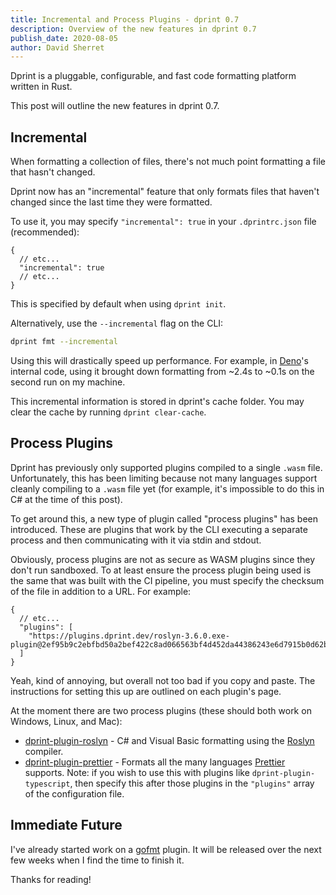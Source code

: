 ```yaml
---
title: Incremental and Process Plugins - dprint 0.7
description: Overview of the new features in dprint 0.7
publish_date: 2020-08-05
author: David Sherret
---
```


Dprint is a pluggable, configurable, and fast code formatting platform written in Rust.

This post will outline the new features in dprint 0.7.

## Incremental

When formatting a collection of files, there's not much point formatting a file that hasn't changed.

Dprint now has an "incremental" feature that only formats files that haven't changed since the last time they were formatted.

To use it, you may specify `"incremental": true` in your `.dprintrc.json` file (recommended):

```jsonc
{
  // etc...
  "incremental": true
  // etc...
}
```

This is specified by default when using `dprint init`.

Alternatively, use the `--incremental` flag on the CLI:

```bash
dprint fmt --incremental
```

Using this will drastically speed up performance. For example, in [Deno](https://github.com/denoland/deno)'s internal code, using it brought down formatting from ~2.4s to ~0.1s on the second run on my machine.

This incremental information is stored in dprint's cache folder. You may clear the cache by running `dprint clear-cache`.

## Process Plugins

Dprint has previously only supported plugins compiled to a single `.wasm` file. Unfortunately, this has been limiting because not many languages support cleanly compiling to a `.wasm` file yet (for example, it's impossible to do this in C# at the time of this post).

To get around this, a new type of plugin called "process plugins" has been introduced. These are plugins that work by the CLI executing a separate process and then communicating with it via stdin and stdout.

Obviously, process plugins are not as secure as WASM plugins since they don't run sandboxed. To at least ensure the process plugin being used is the same that was built with the CI pipeline, you must specify the checksum of the file in addition to a URL. For example:

```jsonc
{
  // etc...
  "plugins": [
    "https://plugins.dprint.dev/roslyn-3.6.0.exe-plugin@2ef95b9c2ebfbd50a2bef422c8ad066563bf4d452da44386243e6d7915b0d62b"
  ]
}
```

Yeah, kind of annoying, but overall not too bad if you copy and paste. The instructions for setting this up are outlined on each plugin's page.

At the moment there are two process plugins (these should both work on Windows, Linux, and Mac):

- [dprint-plugin-roslyn](https://github.com/dprint/dprint-plugin-roslyn) - C# and Visual Basic formatting using the [Roslyn](https://github.com/dotnet/roslyn) compiler.
- [dprint-plugin-prettier](https://github.com/dprint/dprint-plugin-prettier) - Formats all the many languages [Prettier](https://prettier.io) supports. Note: if you wish to use this with plugins like `dprint-plugin-typescript`, then specify this after those plugins in the `"plugins"` array of the configuration file.

## Immediate Future

I've already started work on a [gofmt](https://golang.org/cmd/gofmt/) plugin. It will be released over the next few weeks when I find the time to finish it.

Thanks for reading!
